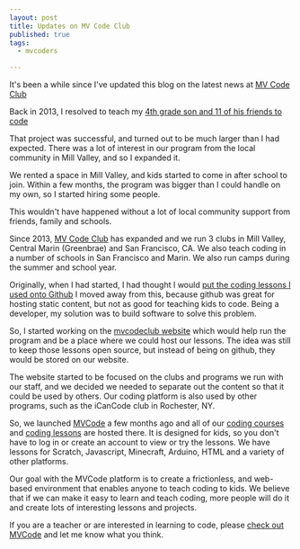 ```yaml
---
layout: post
title: Updates on MV Code Club
published: true
tags:
  - mvcoders

---
```

It's been a while since I've updated this blog on the latest news at [MV
Code Club](https://www.mvcodeclub.com)

Back in 2013, I resolved to teach my [4th grade son and 11 of his
friends to code](/Teaching-Coding-to-4th-graders)  

That project was successful, and turned out to be much larger than I had expected.   There was a lot of interest in our program from the local community in Mill Valley, and so I expanded it.

We rented a space in Mill Valley, and kids started to come in after
school to join.  Within a few months, the program was bigger than I
could handle on my own, so I started hiring some people.

This wouldn't have happened without a lot of local community
support from friends, family and schools.

Since 2013, [MV Code Club](https://www.mvcodeclub.com) has expanded and we run 3 clubs in Mill
Valley, Central Marin (Greenbrae) and San Francisco, CA.  We also teach
coding 
in a number of schools in San Francisco and Marin. We also run camps
during the summer and school year.

Originally, when I had started, I had thought I would [put the coding
lessons I used onto Github](/an-open-source-coding-curriculum)  I moved
away from this, because github was great for hosting static
content, but not as good for teaching kids to code.  Being a
developer, my solution was to build software to solve this problem.

So, I started working on the [mvcodeclub
website](https://www.mvcodeclub.com) which would help run the
program and be a place where we could host our lessons.  The idea was
still to keep those lessons open source, but instead of being on
github, they would be stored on our website.

The website started to be focused on the clubs and programs we run
with our staff, and we decided we needed to separate out the
content so that it could be used by others.  Our coding platform is also
used by other programs, such as the iCanCode club in Rochester, NY.

So, we launched
[MVCode](https://www.mvcode.co) a few months ago and all of our
[coding courses](https://www.mvcode.co) and [coding lessons](https://www.mvcode.co/lessons) are hosted there.  It is designed for kids, so you don't have to log in or create an account to view or try the lessons.    We have lessons for Scratch, Javascript, Minecraft, Arduino, HTML and a variety of other platforms.

Our goal with the MVCode platform is to create a frictionless, and web-based environment that
enables anyone to teach coding to kids.   We believe that if we can
make it easy to learn and teach coding, more people will do it and
create lots of interesting lessons and projects.

If you are a teacher or are interested in learning to code, please
[check out MVCode](https://www.mvcode.co) and let me know what you
think.
